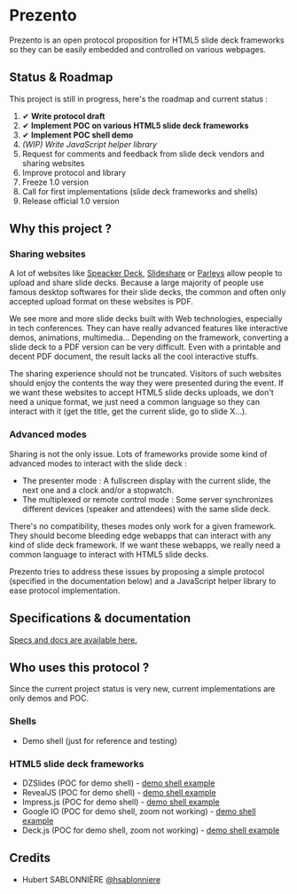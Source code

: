# Prezento

Prezento is an open protocol proposition for HTML5 slide deck frameworks so they can be easily embedded and controlled on various webpages.

## Status & Roadmap

This project is still in progress, here's the roadmap and current status :

1. ✔ **Write protocol draft**
1. ✔ **Implement POC on various HTML5 slide deck frameworks**
1. ✔ **Implement POC shell demo**
1. *(WIP) Write JavaScript helper library*
1. Request for comments and feedback from slide deck vendors and sharing websites
1. Improve protocol and library
1. Freeze 1.0 version
1. Call for first implementations (slide deck frameworks and shells)
1. Release official 1.0 version

## Why this project ?

### Sharing websites

A lot of websites like [Speacker Deck](https://speakerdeck.com/), [Slideshare](http://www.slideshare.net) or [Parleys](http://parleys.com) allow people to upload and share slide decks. Because a large majority of people use famous desktop softwares for their slide decks, the common and often only accepted upload format on these websites is PDF.

We see more and more slide decks built with Web technologies, especially in tech conferences. They can have really advanced features like interactive demos, animations, multimedia... Depending on the framework, converting a slide deck to a PDF version can be very difficult. Even with a printable and decent PDF document, the result lacks all the cool interactive stuffs.

The sharing experience should not be truncated. Visitors of such websites should enjoy the contents the way they were presented during the event. If we want these websites to accept HTML5 slide decks uploads, we don't need a unique format, we just need a common language so they can interact with it (get the title, get the current slide, go to slide X...).

### Advanced modes

Sharing is not the only issue. Lots of frameworks provide some kind of advanced modes to interact with the slide deck :

* The presenter mode : A fullscreen display with the current slide, the next one and a clock and/or a stopwatch.
* The multiplexed or remote control mode : Some server synchronizes different devices (speaker and attendees) with the same slide deck.

There's no compatibility, theses modes only work for a given framework. They should become bleeding edge webapps that can interact with any kind of slide deck framework. If we want these webapps, we really need a common language to interact with HTML5 slide decks.

Prezento tries to address these issues by proposing a simple protocol (specified in the documentation below) and a JavaScript helper library to ease protocol implementation.

## Specifications & documentation

[Specs and docs are available here.](./DOCUMENTATION.md)

## Who uses this protocol ?

Since the current project status is very new, current implementations are only demos and POC.

### Shells

* Demo shell (just for reference and testing)

### HTML5 slide deck frameworks

* DZSlides (POC for demo shell) - [demo shell example](http://prezento.github.io/prezento/shells/demo/?url=/prezento/slides/dzslides)
* RevealJS (POC for demo shell) - [demo shell example](http://prezento.github.io/prezento/shells/demo/?url=/prezento/slides/reveal.js)
* Impress.js (POC for demo shell) - [demo shell example](http://prezento.github.io/prezento/shells/demo/?url=/prezento/slides/impress.js)
* Google IO (POC for demo shell, zoom not working) - [demo shell example](http://prezento.github.io/prezento/shells/demo/?url=/prezento/slides/io-2013-slides/template.html)
* Deck.js (POC for demo shell, zoom not working) - [demo shell example](http://prezento.github.io/prezento/shells/demo/?url=/prezento/slides/deck.js/introduction)

## Credits

* Hubert SABLONNIÈRE [@hsablonniere](https://twitter.com/hsablonniere)

